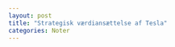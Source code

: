 ```yaml
---
layout: post
title: "Strategisk værdiansættelse af Tesla"
categories: Noter
---
```


<object data="_site\PDF\Tesla.pdf" width="1000" height="1000" type='application/pdf'></object>

